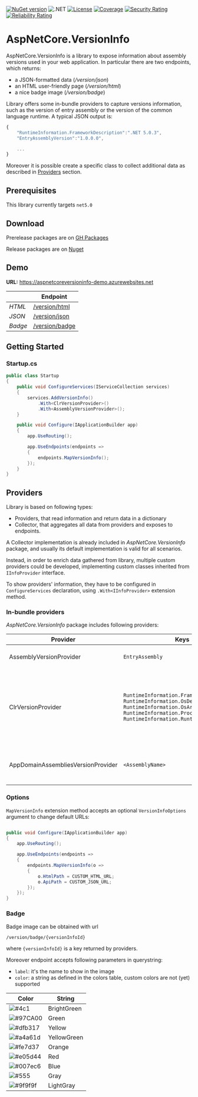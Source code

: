 [![NuGet version](https://img.shields.io/nuget/v/AspNetCore.VersionInfo?color=yellowgreen)](http://www.nuget.org/packages/AspNetCore.VersionInfo) ![.NET](https://github.com/salem84/AspNetCore.VersionInfo/workflows/.NET/badge.svg) [![License](https://img.shields.io/badge/License-Apache%202.0-red.svg)](https://github.com/salem84/AspNetCore.VersionInfo/blob/master/LICENSE) [![Coverage](https://sonarcloud.io/api/project_badges/measure?project=salem84_AspNetCore.VersionInfo&metric=coverage)](https://sonarcloud.io/dashboard?id=salem84_AspNetCore.VersionInfo)
[![Security Rating](https://sonarcloud.io/api/project_badges/measure?project=salem84_AspNetCore.VersionInfo&metric=security_rating)](https://sonarcloud.io/dashboard?id=salem84_AspNetCore.VersionInfo)
[![Reliability Rating](https://sonarcloud.io/api/project_badges/measure?project=salem84_AspNetCore.VersionInfo&metric=reliability_rating)](https://sonarcloud.io/dashboard?id=salem84_AspNetCore.VersionInfo)

# AspNetCore.VersionInfo

AspNetCore.VersionInfo is a library to expose information about assembly versions used in your web application. 
In particular there are two endpoints, which returns:
* a JSON-formatted data (_/version/json_)
* an HTML user-friendly page (_/version/html_)
* a nice badge image (_/version/badge_)

Library offers some in-bundle providers to capture versions information, such as the version of entry assembly or the version of the common language runtime. A typical JSON output is: 

```js
{
    "RuntimeInformation.FrameworkDescription":".NET 5.0.3",
    "EntryAssemblyVersion":"1.0.0.0",

    ...
}
```

Moreover it is possible create a specific class to collect additional data as described in [Providers](#providers) section.

## Prerequisites
This library currently targets `net5.0`

## Download

Prerelease packages are on [GH Packages](https://github.com/salem84?tab=packages&repo_name=AspNetCore.VersionInfo)

Release packages are on [Nuget](http://www.nuget.org/packages/AspNetCore.VersionInfo)

## Demo

**URL:** https://aspnetcoreversioninfo-demo.azurewebsites.net

|   |  Endpoint |
| - | - |
| *HTML*   |   [/version/html](https://aspnetcoreversioninfo-demo.azurewebsites.net/version/html)               |
| *JSON*  |   [/version/json](https://aspnetcoreversioninfo-demo.azurewebsites.net/version/json)    |
| *Badge* |   [/version/badge](https://aspnetcoreversioninfo-demo.azurewebsites.net/version/badge/EntryAssemblyVersion?color=Blue&label=version)

## Getting Started

### Startup.cs
```csharp
public class Startup
{
    public void ConfigureServices(IServiceCollection services)
    {
        services.AddVersionInfo()
            .With<ClrVersionProvider>()
            .With<AssemblyVersionProvider>();
    }

    public void Configure(IApplicationBuilder app)
    {
        app.UseRouting();

        app.UseEndpoints(endpoints =>
        {
            endpoints.MapVersionInfo();
        });
    }
}
```

## Providers
Library is based on following types:
* Providers, that read information and return data in a dictionary
* Collector, that aggregates all data from providers and exposes to endpoints.

A Collector implementation is already included in _AspNetCore.VersionInfo_ package, and usually its default implementation is valid for all scenarios. 

Instead, in order to enrich data gathered from library, multiple custom providers could be developed, implementing custom classes inherited from `IInfoProvider` interface.

To show providers' information, they have to be configured in `ConfigureServices` declaration, using `.With<IInfoProvider>` extension method.

### In-bundle providers
_AspNetCore.VersionInfo_ package includes following providers:

| Provider | Keys | Description |
| - | - | - |
| AssemblyVersionProvider  | `EntryAssembly` | Version of entry assembly |
| ClrVersionProvider  | `RuntimeInformation.FrameworkDescription` <br/> `RuntimeInformation.OsDescription` <br/> `RuntimeInformation.OsArchitecture` <br/> `RuntimeInformation.ProcessArchitecture` <br/> `RuntimeInformation.RuntimeIdentifier` | Version of the common language runtime and .NET installation on which the app is running |
| AppDomainAssembliesVersionProvider  | `<AssemblyName>` | version of assemblies loaded in App Domain |


### Options

`MapVersionInfo` extension method accepts an optional `VersionInfoOptions` argument to change default URLs:

```csharp

public void Configure(IApplicationBuilder app)
{
    app.UseRouting();

    app.UseEndpoints(endpoints =>
    {
        endpoints.MapVersionInfo(o =>
        {
            o.HtmlPath = CUSTOM_HTML_URL;
            o.ApiPath = CUSTOM_JSON_URL;
        });
    });
}

```


### Badge

Badge image can be obtained with url

`/version/badge/{versionInfoId}`

where `{versionInfoId}` is a key returned by providers.

Moreover endpoint accepts following parameters in querystring:
* `label`: it's the name to show in the image
* `color`: a string as defined in the colors table, custom colors are not (yet) supported

| Color | String | 
| -     | -      |
| ![#4c1](https://via.placeholder.com/15/4c1/000000?text=+)| BrightGreen |
| ![#97CA00](https://via.placeholder.com/15/97CA00/000000?text=+) | Green |
| ![#dfb317](https://via.placeholder.com/15/dfb317/000000?text=+) | Yellow |
| ![#a4a61d](https://via.placeholder.com/15/a4a61d/000000?text=+) | YellowGreen |
| ![#fe7d37](https://via.placeholder.com/15/fe7d37/000000?text=+) | Orange |
| ![#e05d44](https://via.placeholder.com/15/e05d44/000000?text=+) | Red |
| ![#007ec6](https://via.placeholder.com/15/007ec6/000000?text=+) | Blue |
| ![#555](https://via.placeholder.com/15/555/000000?text=+) | Gray |
| ![#9f9f9f](https://via.placeholder.com/15/9f9f9f/000000?text=+) | LightGray |

